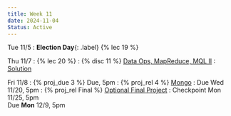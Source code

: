 ```yaml
---
title: Week 11
date: 2024-11-04
Status: Active
---
```


Tue 11/5
: **Election Day**{: .label} {% lec 19 %}

Thu 11/7
: {% lec 20 %}
: {% disc 11 %} [Data Ops, MapReduce, MQL II](https://drive.google.com/file/d/1QnR7hEtyGuzqFr1SyaDS6MT2E0RBZJkH/view?usp=sharing)
  : [Solution](https://drive.google.com/file/d/1mm58tipjtjUvZEfhePBD6LposBdWhFVm/view?usp=sharing)

Fri 11/8
: {% proj_due 3 %} Due, 5pm
: {% proj_rel 4 %} [Mongo](https://data101.datahub.berkeley.edu/hub/user-redirect/git-pull?repo=https%3A%2F%2Fgithub.com%2Fcal-data-eng%2Ffa24-materials&urlpath=lab%2Ftree%2Ffa24-materials%2Fproj%2Fproj4%2Fproj4.ipynb&branch=main)
  : Due Wed 11/20, 5pm
: {% proj_rel Final %} [Optional Final Project]({{site.baseurl}}/assignments/final-project)
  : Checkpoint Mon 11/25, 5pm<br/>Due **Mon** 12/9, 5pm
